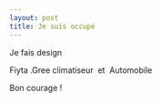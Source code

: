 ```yaml
---
layout: post
title: Je suis occupé
---
```


Je fais design

Fiyta .Gree climatiseur  et  Automobile

Bon courage !

